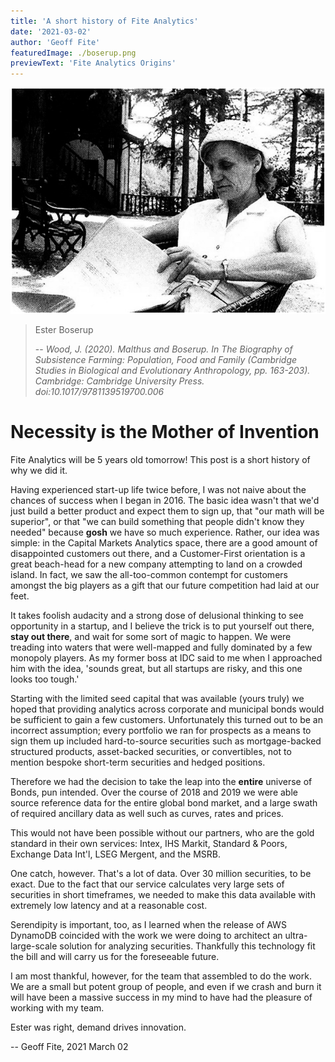 ```yaml
---
title: 'A short history of Fite Analytics'
date: '2021-03-02'
author: 'Geoff Fite'
featuredImage: ./boserup.png
previewText: 'Fite Analytics Origins'
---
```


![](boserup.png)
> Ester Boserup
> 
> -- <cite>Wood, J. (2020). Malthus and Boserup. In The Biography of Subsistence Farming: Population, Food and Family (Cambridge Studies in Biological and Evolutionary Anthropology, pp. 163-203). Cambridge: Cambridge University Press. doi:10.1017/9781139519700.006</cite>

# Necessity is the Mother of Invention

Fite Analytics will be 5 years old tomorrow! This post is a short history of why we did it. 

Having experienced start-up life twice before, I was not naive about the chances of success when I began in 2016. The basic 
idea wasn't that we'd just build a better product and expect them to sign up, that "our math will be superior", or that 
"we can build something that people didn't know they needed" because **gosh** we have so much experience. Rather, our idea 
was simple: in the Capital Markets Analytics space, there are a good amount of disappointed customers out there, and a Customer-First orientation 
is a great beach-head for a new company attempting to land on a crowded island. In fact, we saw the all-too-common contempt 
for customers amongst the big players as a gift that our future competition had laid at our feet.

It takes foolish audacity and a strong dose of delusional thinking to see opportunity in a startup, and I believe the trick is to
put yourself out there, **stay out there**, and wait for some sort of magic to happen. We were treading into waters that were 
well-mapped and fully dominated by a few monopoly players. As my former boss at IDC said to me when I approached him with the 
idea, 'sounds great, but all startups are risky, and this one looks too tough.'

Starting with the limited seed capital that was available (yours truly) we hoped that providing analytics across 
corporate and municipal bonds would be sufficient to gain a few customers. Unfortunately this turned out to be an 
incorrect assumption; every portfolio we ran for prospects as a means to sign them up included hard-to-source securities 
such as mortgage-backed structured products, asset-backed securities, or convertibles, not to mention bespoke short-term 
securities and hedged positions.

Therefore we had the decision to take the leap into the **entire** universe of Bonds, pun intended. Over the course of 2018 and 2019 
we were able source reference data for the entire global bond market, and a large swath of required ancillary data as well 
such as curves, rates and prices.

This would not have been possible without our partners, who are the gold standard in their own services: Intex, IHS 
Markit, Standard & Poors, Exchange Data Int'l, LSEG Mergent, and the MSRB.

One catch, however. That's a lot of data. Over 30 million securities, to be exact. Due to the fact that our 
service calculates very large sets of securities in short timeframes, we needed to make this data available with 
extremely low latency and at a reasonable cost.

Serendipity is important, too, as I learned when the release of AWS DynamoDB coincided with the work we were doing 
to architect an ultra-large-scale solution for analyzing securities. Thankfully this technology fit the bill and 
will carry us for the foreseeable future.

I am most thankful, however, for the team that assembled to do the work. We are a small but potent group of people, and even 
if we crash and burn it will have been a massive success in my mind to have had the pleasure of working with my team.

Ester was right, demand drives innovation.

-- Geoff Fite, 2021 March 02
